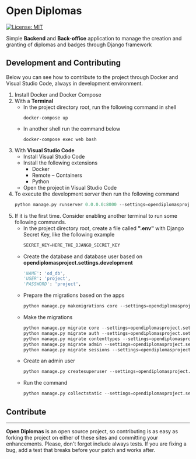 # Open Diplomas
[![License: MIT](https://img.shields.io/badge/License-MIT-yellow.svg)](https://opensource.org/licenses/MIT)

Simple **Backend** and **Back-office** application to manage the creation and granting of diplomas and badges through Django framework

## **Development and Contributing**

Below you can see how to contribute to the project through Docker and Visual Studio Code, always in development environment.

1.  Install Docker and Docker Compose
2. With a **Terminal** 
    - In the project directory root, run the following command in shell
        ```docker
        docker-compose up
        ```
    - In another shell run the command below
        ```docker
        docker-compose exec web bash 
        ```
3. With **Visual Studio Code**
    - Install Visual Studio Code
    - Install the following extensions
        - Docker
        - Remote – Containers
        - Python
    - Open the project in Visual Studio Code
4.  To execute the development server then run the following command
    ```python
    python manage.py runserver 0.0.0.0:8000 --settings=opendiplomasproject.settings.development
    ```
5.  If it is the first time. Consider enabling another terminal to run some following commands. 
    -   In the project directory root, create a file called **".env"** with Django Secret Key, like the following example
        ```python
        SECRET_KEY=HERE_THE_DJANGO_SECRET_KEY
        ```
    -   Create the database and database user based on **opendiplomasproject.settings.development**
        ```python
        'NAME': 'od_db',
        'USER': 'project',
        'PASSWORD': 'project',
        ```
	-	Prepare the migrations based on the apps
        ```python
        python manage.py makemigrations core --settings=opendiplomasproject.settings.development
        ```
    -  Make the migrations
        ```python
        python manage.py migrate core --settings=opendiplomasproject.settings.development
        python manage.py migrate auth --settings=opendiplomasproject.settings.development
        python manage.py migrate contenttypes --settings=opendiplomasproject.settings.development
        python manage.py migrate admin --settings=opendiplomasproject.settings.development
        python manage.py migrate sessions --settings=opendiplomasproject.settings.development
        ```
    -   Create an admin user
        ```python
        python manage.py createsuperuser --settings=opendiplomasproject.settings.development
        ```
    -  Run the command
        ```python
        python manage.py collectstatic --settings=opendiplomasproject.settings.development
        ```
## **Contribute**
---
**Open Diplomas**  is an open source project, so contributing is as easy as forking the project on either of these sites and committing your enhancements. Please, don't forget include always tests. If you are fixing a bug, add a test that breaks before your patch and works after.